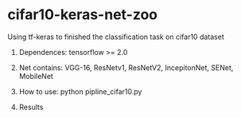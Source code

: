 # cifar10-keras-net-zoo
Using tf-keras to finished the classification task on cifar10 dataset

1. Dependences:
  tensorflow >= 2.0

2. Net contains:
  VGG-16, ResNetv1, ResNetV2, IncepitonNet, SENet, MobileNet 
  
3. How to use:
  python pipline_cifar10.py
  
4. Results
  
